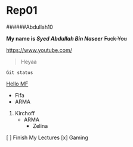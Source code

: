 # Rep01
######Abdullah10

**My name is _Syed Abdullah Bin Naseer_**
~~Fuck You~~

https://www.youtube.com/

>Heyaa
```
Git status
```
[Hello MF](https://www.youtube.com/)

- Fifa
- ARMA

1. Kirchoff
   - ARMA
     - Zelina
      
[ ] Finish My Lectures
[x] Gaming

